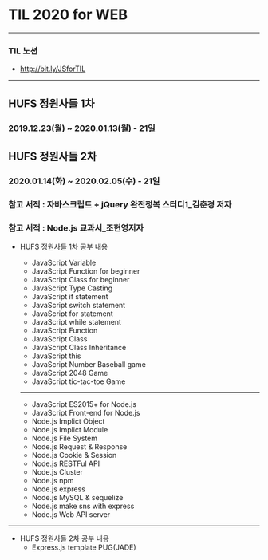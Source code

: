 # TIL 2020 for WEB

---

### TIL 노션

- <http://bit.ly/JSforTIL>

---

## HUFS 정원사들 1차
### 2019.12.23(월) ~ 2020.01.13(월) - 21일

## HUFS 정원사들 2차
### 2020.01.14(화) ~ 2020.02.05(수) - 21일

### 참고 서적 : 자바스크립트 + jQuery 완전정복 스터디1\_김춘경 저자

### 참고 서적 : Node.js 교과서\_조현영저자

- HUFS 정원사들 1차 공부 내용

  - JavaScript Variable
  - JavaScript Function for beginner
  - JavaScript Class for beginner
  - JavaScript Type Casting
  - JavaScript if statement
  - JavaScript switch statement
  - JavaScript for statement
  - JavaScript while statement
  - JavaScript Function
  - JavaScript Class
  - JavaScript Class Inheritance
  - JavaScript this
  - JavaScript Number Baseball game
  - JavaScript 2048 Game
  - JavaScript tic-tac-toe Game
  ---
  - JavaScript ES2015+ for Node.js
  - JavaScript Front-end for Node.js
  - Node.js Implict Object
  - Node.js Implict Module
  - Node.js File System
  - Node.js Request & Response
  - Node.js Cookie & Session
  - Node.js RESTFul API
  - Node.js Cluster
  - Node.js npm
  - Node.js express
  - Node.js MySQL & sequelize
  - Node.js make sns with express
  - Node.js Web API server

---
- HUFS 정원사들 2차 공부 내용
  - Express.js template PUG(JADE)
